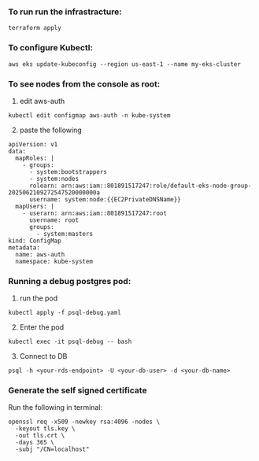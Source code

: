 ### To run run the infrastracture:
~~~
terraform apply
~~~

### To configure Kubectl:
~~~
aws eks update-kubeconfig --region us-east-1 --name my-eks-cluster
~~~

### To see nodes from the console as root:
1. edit aws-auth
~~~
kubectl edit configmap aws-auth -n kube-system
~~~
2. paste the following
~~~
apiVersion: v1
data:
  mapRoles: |
    - groups:
      - system:bootstrappers
      - system:nodes
      rolearn: arn:aws:iam::801891517247:role/default-eks-node-group-2025062109272547520000000a
      username: system:node:{{EC2PrivateDNSName}}
  mapUsers: |
    - userarn: arn:aws:iam::801891517247:root
      username: root
      groups:
        - system:masters
kind: ConfigMap
metadata:
  name: aws-auth
  namespace: kube-system
~~~

### Running a debug postgres pod:
1. run the pod
~~~
kubectl apply -f psql-debug.yaml
~~~
2. Enter the pod
~~~
kubectl exec -it psql-debug -- bash
~~~
3. Connect to DB
~~~
psql -h <your-rds-endpoint> -U <your-db-user> -d <your-db-name>
~~~

### Generate the self signed certificate
Run the following in terminal:
~~~
openssl req -x509 -newkey rsa:4096 -nodes \
  -keyout tls.key \
  -out tls.crt \
  -days 365 \
  -subj "/CN=localhost"
~~~
